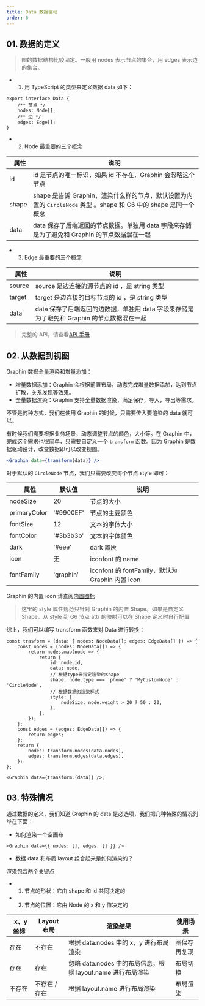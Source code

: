 ```yaml
---
title: Data 数据驱动
order: 0
---
```


## 01. 数据的定义

> 图的数据结构比较固定。一般用 nodes 表示节点的集合，用 edges 表示边的集合。

-   1. 用 TypeScript 的类型来定义数据 data 如下：

```tsx
export interface Data {
    /** 节点 */
    nodes: Node[];
    /** 边 */
    edges: Edge[];
}
```

-   2. Node 最重要的三个概念

|   属性 | 说明                                                                                                             |
| ------ | ---------------------------------------------------------------------------------------------------------------- |
| id     | id 是节点的唯一标识，如果 id 不存在，Graphin 会忽略这个节点                                                      |
| shape  | shape 是告诉 Graphin，渲染什么样的节点，默认设置为内置的 `CircleNode` 类型 。shape 和 G6 中的 shape 是同一个概念 |
| data   | data 保存了后端返回的节点数据。单独用 data 字段来存储是为了避免和 Graphin 的节点数据混在一起                     |

-   3. Edge 最重要的三个概念

|   属性 | 说明                                                                                       |
| ------ | ------------------------------------------------------------------------------------------ |
| source | source 是边连接的源节点的 id ，是 string 类型                                              |
| target | target 是边连接的目标节点的 id ，是 string 类型                                            |
| data   | data 保存了后端返回的边数据，单独用 data 字段来存储是为了避免和 Graphin 的节点数据混在一起 |

> 完整的 API，请查看[API 手册](/zh/docs/api/graphin#data)

## 02. 从数据到视图

Graphin 数据全量渲染和增量添加：

-   增量数据添加：Graphin 会根据前置布局，动态完成增量数据添加，达到节点扩散，关系发现等效果。
-   全量数据渲染：Graphin 支持全量数据渲染，满足保存，导入，导出等需求。

不管是何种方式，我们在使用 Graphin 的时候，只需要传入要渲染的 data 就可以。

有时候我们需要根据业务场景，动态调整节点的颜色，大小等。在 Graphin 中，完成这个需求也很简单，只需要自定义一个 `transform` 函数。因为 Graphin 是数据驱动设计，改变数据即可以改变视图。

```jsx
<Graphin data={transform(data)} />
```

对于默认的 `CircleNode` 节点，我们只需要改变每个节点 style 即可：

|   属性       | 默认值    | 说明                                             |
| ------------ | --------- | ------------------------------------------------ |
| nodeSize     | 20        | 节点的大小                                       |
| primaryColor | '#9900EF' | 节点的主要颜色                                   |
| fontSize     | 12        | 文本的字体大小                                   |
| fontColor    | '#3b3b3b' | 文本的字体颜色                                   |
| dark         | '#eee'    | dark 置灰                                        |
| icon         | 无        | iconfont 的 name                                 |
| fontFamily   | 'graphin' | iconfont 的 fontFamily，默认为 Graphin 内置 icon |

Graphin 的内置 icon 请查阅[内置图标](/zh/docs/manual/icons)

> 这里的 style 属性规范只针对 Graphin 的内置 Shape。如果是自定义 Shape，从 style 到 G6 节点 attr 的映射可以在 Shape 定义时自行配置

综上，我们可以编写 transform 函数来对 Data 进行转换：

```tsx
const trasform = (data: { nodes: NodeData[]; edges: EdgeData[] }) => {
    const nodes = (nodes: NodeData[]) => {
        return nodes.map(node => {
            return {
                id: node.id,
                data: node,
                // 根据type来指定渲染的shape
                shape: node.type === 'phone' ? 'MyCustomNode' : 'CircleNode',
                // 根据数据的渲染样式
                style: {
                    nodeSize: node.weight > 20 ? 50 : 20,
                },
            };
        });
    };
    const edges = (edges: EdgeData[]) => {
        return edges;
    };
    return {
        nodes: transform.nodes(data.nodes),
        edges: transform.edges(data.edges),
    };
};

<Graphin data={transform.(data)} />;
```

## 03. 特殊情况

通过数据的定义，我们知道 Graphin 的 data 是必选项，我们把几种特殊的情况列举在下面：

-   如何渲染一个空画布

```tsx
<Graphin data={{ nodes: [], edges: [] }} />
```

-   数据 data 和布局 layout 组合起来是如何渲染的？

渲染包含两个关键点

-   1. 节点的形状：它由 shape 和 id 共同决定的
-   2. 节点的位置：它由 Node 的 x 和 y 值决定的

|   x、y 坐标 | Layout 布局   | 渲染结果                                                    | 使用场景     |
| ----------- | ------------- | ----------------------------------------------------------- | ------------ |
| 存在        | 不存在        | 根据 data.nodes 中的 x，y 进行布局渲染                      | 图保存再复现 |
| 存在        | 存在          | 忽略 data.nodes 中的布局信息，根据 layout.name 进行布局渲染 | 布局切换     |
| 不存在      | 不存在 / 存在 | 根据 layout.name 进行布局渲染                               | 布局渲染     |
